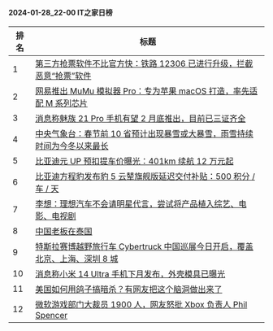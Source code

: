 #### 2024-01-28_22-00  IT之家日榜

| 排名 | 标题|
| --- | ---|
| 1 | [第三方抢票软件不比官方快：铁路 12306 已进行升级，拦截恶意“抢票”软件](https://www.ithome.com/0/747/636.htm) |
| 2 | [网易推出 MuMu 模拟器 Pro：专为苹果 macOS 打造，率先适配 M 系列芯片](https://www.ithome.com/0/747/631.htm) |
| 3 | [消息称魅族 21 Pro 手机有望 2 月底推出，目前已三证齐全](https://www.ithome.com/0/747/627.htm) |
| 4 | [中央气象台：春节前 10 省预计出现暴雪或大暴雪，雨雪持续时间为今冬以来最长](https://www.ithome.com/0/747/693.htm) |
| 5 | [比亚迪元 UP 预扣提车价曝光：401km 续航 12 万元起](https://www.ithome.com/0/747/630.htm) |
| 6 | [比亚迪方程豹发布豹 5 云辇旗舰版延迟交付补贴：500 积分 / 车 / 天](https://www.ithome.com/0/747/624.htm) |
| 7 | [李想：理想汽车不会请明星代言，尝试将产品植入综艺、电影、电视剧](https://www.ithome.com/0/747/640.htm) |
| 8 | [中国老板在泰国](https://www.ithome.com/0/747/661.htm) |
| 9 | [特斯拉赛博越野旅行车 Cybertruck 中国巡展今日开启，覆盖北京、上海、深圳 8 城](https://www.ithome.com/0/747/638.htm) |
| 10 | [消息称小米 14 Ultra 手机下月发布，外壳模具已曝光](https://www.ithome.com/0/747/714.htm) |
| 11 | [美国如何用鸽子搞暗杀？有网友把这个脑洞做出来了](https://www.ithome.com/0/747/665.htm) |
| 12 | [微软游戏部门大裁员 1900 人，网友怒批 Xbox 负责人 Phil Spencer](https://www.ithome.com/0/747/682.htm) |
